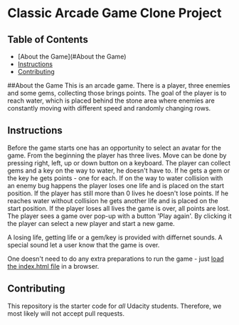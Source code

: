 # Classic Arcade Game Clone Project

## Table of Contents
- [About the Game](#About the Game)
- [Instructions](#instructions)
- [Contributing](#contributing)

##About the Game
This is an arcade game. There is a player, three enemies and some gems, collecting those brings points. The goal of the player is to reach water, which is placed behind the stone area where enemies are constantly moving with different speed and randomly changing rows.

## Instructions

Before the game starts one has an opportunity to select an avatar for the game. From the beginning the player has three lives. Move can be done by pressing right, left, up or down button on a keyboard. The player can collect gems and a key on the way to water, he doesn't have to. If he gets a gem or the key he gets points - one for each. If on the way to water collision with an enemy bug happens the player loses one life and is placed on the start position. If the player has still more than 0 lives he doesn't lose points. If he reaches water without collision he gets another life and is placed on the start position. If the player loses all lives the game is over, all points are lost. The player sees a game over pop-up with a button 'Play again'. By clicking it the player can select a new player and start a new game.

A losing life, getting life or a gem/key is provided with differnet sounds. A special sound let a user know that the game is over.

One doesn't need to do any extra preparations to run the game - just [load the index.html file](http://htmlpreview.github.io/?https://github.com/LiliyaJ/ArcadeGame/blob/master/index.html) in a browser. 

## Contributing

This repository is the starter code for _all_ Udacity students. Therefore, we most likely will not accept pull requests.
